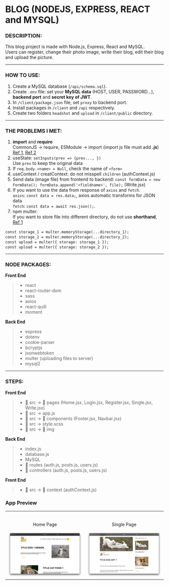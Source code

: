 # BLOG (NODEJS, EXPRESS, REACT and MYSQL)
### DESCRIPTION:
This blog project is made with Node.js, Express, React and MySQL.\
Users can register, change their photo image, write their blog, edit their blog and upload the picture.

---

### HOW TO USE:
1. Create a MySQL database (`/api/schema.sql`).
2. Create `.env` file: set your **MySQL data** (HOST, USER, PASSWORD...), **backend port** and **secret key of JWT**.
3. In `/client/package.json` file, set `proxy` to backend port.
4. Install packages in `/client` and `/api` respectively.
5. Create two folders `headshot` and `upload` in `/client/public` directory.

---

### THE PROBLEMS I MET:
1. **import** and **require**\
CommonJS -> require, ESModule -> import (import js file must add **.js**)\
[Ref 1](https://stackoverflow.com/questions/46677752/the-difference-between-requirex-and-import-x),
[Ref 2](https://stackoverflow.com/questions/31354559/using-node-js-require-vs-es6-import-export)
2. useState: `setInputs(prev => {prev..., })`\
Use `prev` to keep the original data
3. If `req.body.<name> = Null`, check the name of `<form>`
4. useContext / creatContext: do not misspell `children` (authContext.js)
5. Send data (image file) from frontend to backend:
`const formData = new FormData(); formData.append('<fieldname>', file);` (Write.jsx)
6. If you want to use the data from response of `axios` and `fetch`.\
`axios`: `const data = res.data;`, axios automatic transforms for JSON data\
`fetch`: `const data = await res.json();`.
7. npm multer:\
If you want to store file into different directory, do not use **shorthand**, [Ref 1](https://www.npmjs.com/package/multer)
```
const storage_1 = multer.memoryStorage(...directory_1);
const storage_2 = multer.memoryStorage(...directory_2);
const upload = multer({ storage: storage_1 });
const upload = multer({ storage: storage_2 });
```

---

### NODE PACKAGES:
**Front End**
> - react
> - react-router-dom
> - sass
> - axios
> - react-quill
> - moment

**Back End**
> - express
> - dotenv
> - cookie-parser
> - bcryptjs
> - jsonwebtoken
> - multer (uploading files to server)
> - mysql2



---

### STEPS:
**Front End**
> - 📁 src -> 📁 pages (Home.jsx, Login.jsx, Register.jsx, Single.jsx, Write.jsx)
> - 📁 src -> app.js
> - 📁 src -> 📁 components (Footer.jsx, Navbar.jsx)
> - 📁 src -> style.scss
> - 📁 src -> 📁 img

**Back End**
> - index.js
> - database.js
> - MySQL
> - 📁 routes (auth.js, posts.js, users.js)
> - 📁 controllers (auth.js, posts.js, users.js)

**Front End**
> - 📁 src -> 📁 context (authContext.js)

### App Preview
<table width="100%"> 
<tr>
<td width="50%">      
    &nbsp; 
    <br>
    <p align="center">Home Page</p>
    <img src="https://github.com/CJYuanDa/Blog-React-Node-MySQL/blob/master/app_image/Home%20Page.png?raw=true">
    </td> 
<td width="50%">
    <br>
    <p align="center">Single Page</p>
    <img src="https://github.com/CJYuanDa/Blog-React-Node-MySQL/blob/master/app_image/Single%20Page.png?raw=true">  
</td>
</table>
